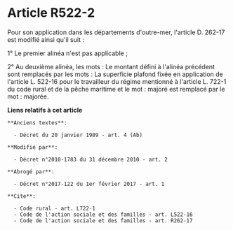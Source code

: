 # Article R522-2

Pour son application dans les départements d'outre-mer, l'article D. 262-17 est modifié ainsi qu'il suit : 

1° Le premier alinéa n'est pas applicable ; 

2° Au deuxième alinéa, les mots : Le montant défini à l'alinéa précédent sont remplacés par les mots : La superficie plafond
fixée en application de l'article L. 522-16 pour le travailleur du régime mentionné à l'article L. 722-1 du code rural et de
la pêche maritime et le mot : majoré est remplacé par le mot : majorée.

**Liens relatifs à cet article**

	**Anciens textes**:

	  - Décret du 20 janvier 1989 - art. 4 (Ab)

	**Modifié par**:

	  - Décret n°2010-1783 du 31 décembre 2010 - art. 2

	**Abrogé par**:

	  - Décret n°2017-122 du 1er février 2017 - art. 1

	**Cite**:

	  - Code rural - art. L722-1
	  - Code de l'action sociale et des familles - art. L522-16
	  - Code de l'action sociale et des familles - art. R262-17
